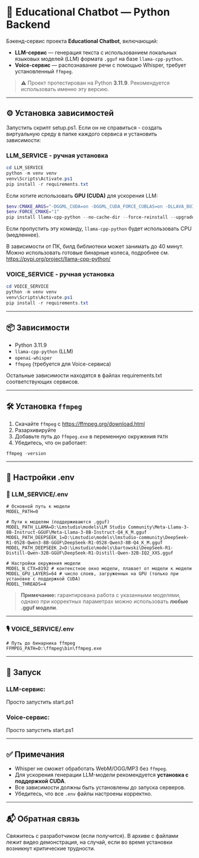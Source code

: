 
# 🧠 Educational Chatbot — Python Backend

Бэкенд-сервис проекта **Educational Chatbot**, включающий:

- **LLM-сервис** — генерация текста с использованием локальных языковых моделей (LLM) формата `.gguf` на базе `llama-cpp-python`.
- **Voice-сервис** — распознавание речи с помощью Whisper, требует установленный `ffmpeg`.

> ⚠️ Проект протестирован на Python **3.11.9**. Рекомендуется использовать именно эту версию.


---

## ⚙️ Установка зависимостей

Запустить скрипт setup.ps1. Если он не справиться - создать виртуальную среду в папке каждого сервиса и установить зависимости:

### LLM_SERVICE - ручная установка

```powershell
cd LLM_SERVICE
python -m venv venv
venv\Scripts\Activate.ps1
pip install -r requirements.txt
```

Если хотите использовать **GPU (CUDA)** для ускорения LLM:

```powershell
$env:CMAKE_ARGS="-DGGML_CUDA=on -DGGML_CUDA_FORCE_CUBLAS=on -DLLAVA_BUILD=off -DCMAKE_CUDA_ARCHITECTURES=native"
$env:FORCE_CMAKE="1"
pip install llama-cpp-python --no-cache-dir --force-reinstall --upgrade
```

Если пропустить эту команду, `llama-cpp-python` будет использовать CPU (медленнее).

В зависимости от ПК, билд библиотеки может занимать до 40 минут. Можно использовать готовые бинарные колеса, подробнее см. https://pypi.org/project/llama-cpp-python/

### VOICE_SERVICE - ручная установка

```powershell
cd VOICE_SERVICE
python -m venv venv
venv\Scripts\Activate.ps1
pip install -r requirements.txt
```

---

## 📦 Зависимости

- Python 3.11.9
- `llama-cpp-python` (LLM)
- `openai-whisper`
- `ffmpeg` (требуется для Voice-сервиса)

Остальные зависимости находятся в файлах requirements.txt соответствующих сервисов.

---

## 🛠️ Установка `ffmpeg`

1. Скачайте `ffmpeg` с https://ffmpeg.org/download.html
2. Разархивируйте
3. Добавьте путь до `ffmpeg.exe` в переменную окружения `PATH`
4. Убедитесь, что он работает:

```powershell
ffmpeg -version
```

---

## 📄 Настройки .env

### 📍 LLM_SERVICE/.env

```dotenv
# Основной путь к модели
MODEL_PATH=0

# Пути к моделям (поддерживаются .gguf)
MODEL_PATH_LLAMA=D:\Lmstudio\models\LM Studio Community\Meta-Llama-3-8B-Instruct-GGUF\Meta-Llama-3-8B-Instruct-Q4_K_M.gguf
MODEL_PATH_DEEPSEEK_1=D:\Lmstudio\models\lmstudio-community\DeepSeek-R1-0528-Qwen3-8B-GGUF\DeepSeek-R1-0528-Qwen3-8B-Q4_K_M.gguf
MODEL_PATH_DEEPSEEK_2=D:\Lmstudio\models\bartowski\DeepSeek-R1-Distill-Qwen-32B-GGUF\DeepSeek-R1-Distill-Qwen-32B-IQ2_XXS.gguf

# Настройки окружения модели
MODEL_N_CTX=8192 # контекстное окно модели, плавает от модели к модели
MODEL_GPU_LAYERS=64 # число слоев, загруженных на GPU (только при установке с поддержкой CUDA)
MODEL_THREADS=4
```

> **Примечание:** гарантирована работа с указанными моделями, однако при корректных параметрах можно использовать **любые .gguf модели**.

---

### 🎙 VOICE_SERVICE/.env

```dotenv
# Путь до бинарника ffmpeg
FFMPEG_PATH=D:\ffmpeg\bin\ffmpeg.exe
```

---

## 🚀 Запуск


### LLM-сервис:

Просто запустить start.ps1

### Voice-сервис:

Просто запустить start.ps1

---

## ✅ Примечания

- Whisper не сможет обработать WebM/OGG/MP3 без `ffmpeg`.
- Для ускорения генерации LLM-модели рекомендуется **установка с поддержкой CUDA**.
- Все зависимости должны быть установлены до запуска серверов.
- Убедитесь, что все `.env` файлы настроены корректно.

---

## 📬 Обратная связь

Свяжитесь с разработчиком (если получится). В архиве с файлами лежит видео демонстрация, на случай, если во время установки возникнут критические трудности.
